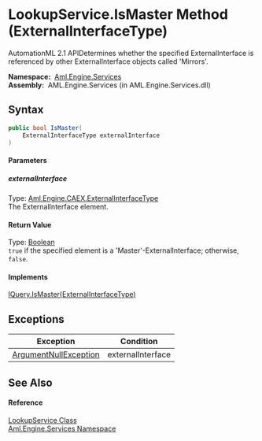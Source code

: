 LookupService.IsMaster Method (ExternalInterfaceType)
=====================================================
AutomationML 2.1 APIDetermines whether the specified ExternalInterface is referenced by other ExternalInterface objects called 'Mirrors'.

  **Namespace:**  [Aml.Engine.Services][1]  
  **Assembly:**  AML.Engine.Services (in AML.Engine.Services.dll)

Syntax
------

```csharp
public bool IsMaster(
	ExternalInterfaceType externalInterface
)
```

#### Parameters

##### *externalInterface*
Type: [Aml.Engine.CAEX.ExternalInterfaceType][2]  
The ExternalInterface element.

#### Return Value
Type: [Boolean][3]  
`true` if the specified element is a 'Master'-ExternalInterface; otherwise, `false`. 
#### Implements
[IQuery.IsMaster(ExternalInterfaceType)][4]  


Exceptions
----------

Exception                  | Condition         
-------------------------- | ----------------- 
[ArgumentNullException][5] | externalInterface 


See Also
--------

#### Reference
[LookupService Class][6]  
[Aml.Engine.Services Namespace][1]  

[1]: ../README.md
[2]: ../../Aml.Engine.CAEX/ExternalInterfaceType/README.md
[3]: https://docs.microsoft.com/dotnet/api/system.boolean
[4]: ../../Aml.Engine.Services.Interfaces/IQuery/IsMaster_1.md
[5]: https://docs.microsoft.com/dotnet/api/system.argumentnullexception
[6]: README.md
[7]: https://www.automationml.org
[8]: ../../icons/logoShade.png